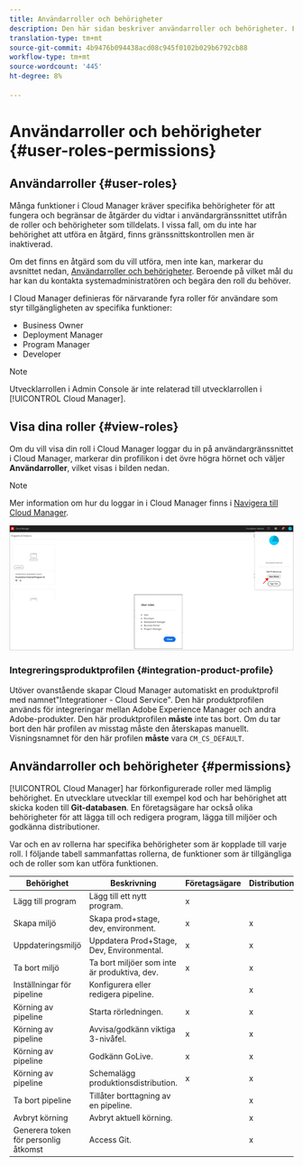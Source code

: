 ```yaml
---
title: Användarroller och behörigheter
description: Den här sidan beskriver användarroller och behörigheter. Följ den här sidan om du vill lära dig hur du lägger till användare och tilldelar dem till roller i molnhanteraren.
translation-type: tm+mt
source-git-commit: 4b9476b094438acd08c945f0102b029b6792cb88
workflow-type: tm+mt
source-wordcount: '445'
ht-degree: 8%

---
```



# Användarroller och behörigheter {#user-roles-permissions}

## Användarroller {#user-roles}

Många funktioner i Cloud Manager kräver specifika behörigheter för att fungera och begränsar de åtgärder du vidtar i användargränssnittet utifrån de roller och behörigheter som tilldelats. I vissa fall, om du inte har behörighet att utföra en åtgärd, finns gränssnittskontrollen men är inaktiverad.

Om det finns en åtgärd som du vill utföra, men inte kan, markerar du avsnittet nedan, [Användarroller och behörigheter](#permissions). Beroende på vilket mål du har kan du kontakta systemadministratören och begära den roll du behöver.

I Cloud Manager definieras för närvarande fyra roller för användare som styr tillgängligheten av specifika funktioner:

* Business Owner
* Deployment Manager
* Program Manager
* Developer

>[!NOTE]
>Utvecklarrollen i Admin Console är inte relaterad till utvecklarrollen i [!UICONTROL Cloud Manager].

## Visa dina roller {#view-roles}

Om du vill visa din roll i Cloud Manager loggar du in på användargränssnittet i Cloud Manager, markerar din profilikon i det övre högra hörnet och väljer **Användarroller**, vilket visas i bilden nedan.

>[!NOTE]
>Mer information om hur du loggar in i Cloud Manager finns i [Navigera till Cloud Manager](/help/onboarding/what-is-required/navigate-to-cloud-manager.md).

![](/help/onboarding/what-is-required/assets/admin-console-9.png)

### Integreringsproduktprofilen {#integration-product-profile}

Utöver ovanstående skapar Cloud Manager automatiskt en produktprofil med namnet&quot;Integrationer - Cloud Service&quot;. Den här produktprofilen används för integreringar mellan Adobe Experience Manager och andra Adobe-produkter. Den här produktprofilen **måste** inte tas bort. Om du tar bort den här profilen av misstag måste den återskapas manuellt. Visningsnamnet för den här profilen **måste** vara `CM_CS_DEFAULT`.


## Användarroller och behörigheter {#permissions}

[!UICONTROL Cloud Manager] har förkonfigurerade roller med lämplig behörighet. En utvecklare utvecklar till exempel kod och har behörighet att skicka koden till **Git-databasen**. En företagsägare har också olika behörigheter för att lägga till och redigera program, lägga till miljöer och godkänna distributioner.

Var och en av rollerna har specifika behörigheter som är kopplade till varje roll. I följande tabell sammanfattas rollerna, de funktioner som är tillgängliga och de roller som kan utföra funktionen.

| Behörighet | Beskrivning | Företagsägare | Distributionshanteraren | Programhanteraren | Utvecklare |
|--- |--- |--- |--- |--- |--- |
| Lägg till program | Lägg till ett nytt program. | x |  |  |  |
| Skapa miljö | Skapa prod+stage, dev, environment. | x | x |  |  |
| Uppdateringsmiljö | Uppdatera Prod+Stage, Dev, Environmental. | x | x |  |  |
| Ta bort miljö | Ta bort miljöer som inte är produktiva, dev. | x | x |  |  |
| Inställningar för pipeline | Konfigurera eller redigera pipeline. |  | x |  |  |
| Körning av pipeline | Starta rörledningen. | x | x |  |  |
| Körning av pipeline | Avvisa/godkänn viktiga 3-nivåfel. | x | x | x |  |
| Körning av pipeline | Godkänn GoLive. | x | x | x |  |
| Körning av pipeline | Schemalägg produktionsdistribution. | x | x | x |  |
| Ta bort pipeline | Tillåter borttagning av en pipeline. |  | x |  |  |
| Avbryt körning | Avbryt aktuell körning. |  | x |  |  |
| Generera token för personlig åtkomst | Access Git. |  | x |  | x |